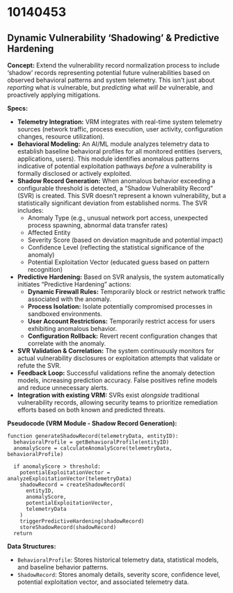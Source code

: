 # 10140453

## Dynamic Vulnerability ‘Shadowing’ & Predictive Hardening

**Concept:** Extend the vulnerability record normalization process to include ‘shadow’ records representing potential future vulnerabilities based on observed behavioral patterns and system telemetry.  This isn't just about *reporting* what *is* vulnerable, but *predicting* what *will be* vulnerable, and proactively applying mitigations.

**Specs:**

*   **Telemetry Integration:** VRM integrates with real-time system telemetry sources (network traffic, process execution, user activity, configuration changes, resource utilization).
*   **Behavioral Modeling:**  An AI/ML module analyzes telemetry data to establish baseline behavioral profiles for all monitored entities (servers, applications, users). This module identifies anomalous patterns indicative of potential exploitation pathways *before* a vulnerability is formally disclosed or actively exploited.
*   **Shadow Record Generation:** When anomalous behavior exceeding a configurable threshold is detected, a “Shadow Vulnerability Record” (SVR) is created. This SVR doesn’t represent a known vulnerability, but a statistically significant deviation from established norms.  The SVR includes:
    *   Anomaly Type (e.g., unusual network port access, unexpected process spawning, abnormal data transfer rates)
    *   Affected Entity
    *   Severity Score (based on deviation magnitude and potential impact)
    *   Confidence Level (reflecting the statistical significance of the anomaly)
    *   Potential Exploitation Vector (educated guess based on pattern recognition)
*   **Predictive Hardening:** Based on SVR analysis, the system automatically initiates “Predictive Hardening” actions:
    *   **Dynamic Firewall Rules:**  Temporarily block or restrict network traffic associated with the anomaly.
    *   **Process Isolation:**  Isolate potentially compromised processes in sandboxed environments.
    *   **User Account Restrictions:** Temporarily restrict access for users exhibiting anomalous behavior.
    *   **Configuration Rollback:** Revert recent configuration changes that correlate with the anomaly.
*   **SVR Validation & Correlation:** The system continuously monitors for actual vulnerability disclosures or exploitation attempts that validate or refute the SVR.
*   **Feedback Loop:** Successful validations refine the anomaly detection models, increasing prediction accuracy. False positives refine models and reduce unnecessary alerts.
*   **Integration with existing VRM:** SVRs exist *alongside* traditional vulnerability records, allowing security teams to prioritize remediation efforts based on both known and predicted threats.

**Pseudocode (VRM Module - Shadow Record Generation):**

```
function generateShadowRecord(telemetryData, entityID):
  behavioralProfile = getBehavioralProfile(entityID)
  anomalyScore = calculateAnomalyScore(telemetryData, behavioralProfile)

  if anomalyScore > threshold:
    potentialExploitationVector = analyzeExploitationVector(telemetryData)
    shadowRecord = createShadowRecord(
      entityID,
      anomalyScore,
      potentialExploitationVector,
      telemetryData
    )
    triggerPredictiveHardening(shadowRecord)
    storeShadowRecord(shadowRecord)
  return
```

**Data Structures:**

*   `BehavioralProfile`: Stores historical telemetry data, statistical models, and baseline behavior patterns.
*   `ShadowRecord`: Stores anomaly details, severity score, confidence level, potential exploitation vector, and associated telemetry data.